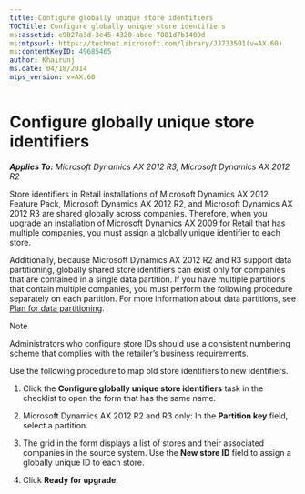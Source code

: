 ```yaml
---
title: Configure globally unique store identifiers
TOCTitle: Configure globally unique store identifiers
ms:assetid: e9027a3d-3e45-4320-abde-7881d7b1400d
ms:mtpsurl: https://technet.microsoft.com/library/JJ733501(v=AX.60)
ms:contentKeyID: 49685465
author: Khairunj
ms.date: 04/18/2014
mtps_version: v=AX.60
---
```


# Configure globally unique store identifiers 


_**Applies To:** Microsoft Dynamics AX 2012 R3, Microsoft Dynamics AX 2012 R2_

Store identifiers in Retail installations of Microsoft Dynamics AX 2012 Feature Pack, Microsoft Dynamics AX 2012 R2, and Microsoft Dynamics AX 2012 R3 are shared globally across companies. Therefore, when you upgrade an installation of Microsoft Dynamics AX 2009 for Retail that has multiple companies, you must assign a globally unique identifier to each store.

Additionally, because Microsoft Dynamics AX 2012 R2 and R3 support data partitioning, globally shared store identifiers can exist only for companies that are contained in a single data partition. If you have multiple partitions that contain multiple companies, you must perform the following procedure separately on each partition. For more information about data partitions, see [Plan for data partitioning](plan-for-data-partitioning.md).


> [!NOTE]
> <P>Administrators who configure store IDs should use a consistent numbering scheme that complies with the retailer’s business requirements.</P>



Use the following procedure to map old store identifiers to new identifiers.

1.  Click the **Configure globally unique store identifiers** task in the checklist to open the form that has the same name.

2.  Microsoft Dynamics AX 2012 R2 and R3 only: In the **Partition key** field, select a partition.

3.  The grid in the form displays a list of stores and their associated companies in the source system. Use the **New store ID** field to assign a globally unique ID to each store.

4.  Click **Ready for upgrade**.

  


